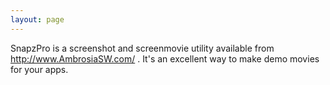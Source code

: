 ```yaml
---
layout: page
---
```


SnapzPro is a screenshot and screenmovie utility available from http://www.AmbrosiaSW.com/ .  It's an excellent way to make demo movies for your apps.
